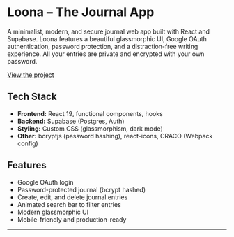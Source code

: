 # Loona – The Journal App

A minimalist, modern, and secure journal web app built with React and Supabase. Loona features a beautiful glassmorphic UI, Google OAuth authentication, password protection, and a distraction-free writing experience. All your entries are private and encrypted with your own password.

[View the project](https://loona-thejournal.pages.dev/) <!-- Replace with your actual repo or live link -->

## Tech Stack

- **Frontend:** React 19, functional components, hooks
- **Backend:** Supabase (Postgres, Auth)
- **Styling:** Custom CSS (glassmorphism, dark mode)
- **Other:** bcryptjs (password hashing), react-icons, CRACO (Webpack config)

## Features

- Google OAuth login
- Password-protected journal (bcrypt hashed)
- Create, edit, and delete journal entries
- Animated search bar to filter entries
- Modern glassmorphic UI
- Mobile-friendly and production-ready

---

